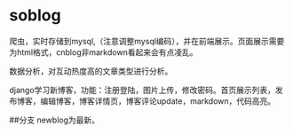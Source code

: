 # soblog
爬虫，实时存储到mysql,（注意调整mysql编码），并在前端展示。页面展示需要为html格式，cnblog非markdown看起来会有点凌乱。

数据分析，对互动热度高的文章类型进行分析。

django学习新博客，功能：注册登陆，图片上传，修改密码。首页展示列表，发布博客，编辑博客，博客详情页，博客评论update，markdown，代码高亮。

##分支 newblog为最新。
